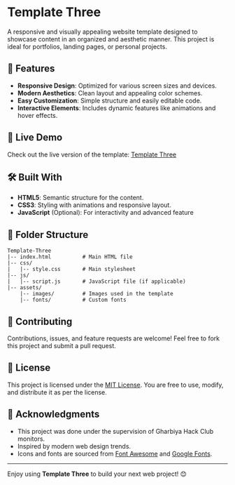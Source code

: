 # Template Three

A responsive and visually appealing website template designed to showcase content in an organized and aesthetic manner. This project is ideal for portfolios, landing pages, or personal projects.

## 🌟 Features
- **Responsive Design**: Optimized for various screen sizes and devices.
- **Modern Aesthetics**: Clean layout and appealing color schemes.
- **Easy Customization**: Simple structure and easily editable code.
- **Interactive Elements**: Includes dynamic features like animations and hover effects.

## 🚀 Live Demo
Check out the live version of the template:
[Template Three](https://salma-islam0.github.io/Template-Three/)

## 🛠️ Built With
- **HTML5**: Semantic structure for the content.
- **CSS3**: Styling with animations and responsive layout.
- **JavaScript** (Optional): For interactivity and advanced feature

## 📁 Folder Structure
```
Template-Three
|-- index.html          # Main HTML file
|-- css/
|   |-- style.css       # Main stylesheet
|-- js/
|   |-- script.js       # JavaScript file (if applicable)
|-- assets/
    |-- images/         # Images used in the template
    |-- fonts/          # Custom fonts
```

## 🤝 Contributing
Contributions, issues, and feature requests are welcome! Feel free to fork this project and submit a pull request.

## 📄 License
This project is licensed under the [MIT License](LICENSE). You are free to use, modify, and distribute it as per the license.

## 📝 Acknowledgments
- This project was done under the supervision of Gharbiya Hack Club monitors.
- Inspired by modern web design trends.
- Icons and fonts are sourced from [Font Awesome](https://fontawesome.com/) and [Google Fonts](https://fonts.google.com/).

---

Enjoy using **Template Three** to build your next web project! 😊
